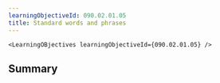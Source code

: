 ```yaml
---
learningObjectiveId: 090.02.01.05
title: Standard words and phrases
---
```


```tsx eval
<LearningOBjectives learningObjectiveId={090.02.01.05} />
```

## Summary
